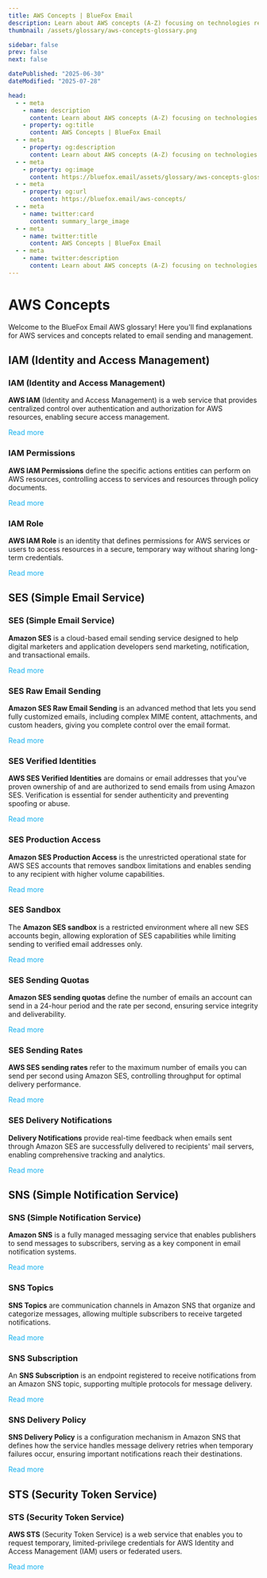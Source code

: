```yaml
---
title: AWS Concepts | BlueFox Email
description: Learn about AWS concepts (A-Z) focusing on technologies related to email sending.
thumbnail: /assets/glossary/aws-concepts-glossary.png

sidebar: false
prev: false
next: false

datePublished: "2025-06-30"
dateModified: "2025-07-28"

head:
  - - meta
    - name: description
      content: Learn about AWS concepts (A-Z) focusing on technologies related to email sending.
    - property: og:title
      content: AWS Concepts | BlueFox Email
  - - meta
    - property: og:description
      content: Learn about AWS concepts (A-Z) focusing on technologies related to email sending.
  - - meta
    - property: og:image
      content: https://bluefox.email/assets/glossary/aws-concepts-glossary.png
  - - meta
    - property: og:url
      content: https://bluefox.email/aws-concepts/
  - - meta
    - name: twitter:card
      content: summary_large_image
  - - meta
    - name: twitter:title
      content: AWS Concepts | BlueFox Email
  - - meta
    - name: twitter:description
      content: Learn about AWS concepts (A-Z) focusing on technologies related to email sending.
---
```


# AWS Concepts

Welcome to the BlueFox Email AWS glossary! Here you'll find explanations for AWS services and concepts related to email sending and management.


## IAM (Identity and Access Management)

### IAM (Identity and Access Management)

**AWS IAM** (Identity and Access Management) is a web service that provides centralized control over authentication and authorization for AWS resources, 
enabling secure access management.

[Read more](/aws-concepts/iam)

### IAM Permissions

**AWS IAM Permissions** define the specific actions entities can perform on AWS resources, controlling access to services and resources through policy documents.

[Read more](/aws-concepts/iam-permissions)

### IAM Role

**AWS IAM Role** is an identity that defines permissions for AWS services or users to access resources in a secure, temporary way without sharing long-term credentials.

[Read more](/aws-concepts/iam-role)

## SES (Simple Email Service)

### SES (Simple Email Service)

**Amazon SES** is a cloud-based email sending service designed to help digital marketers and application developers send marketing, notification, and transactional emails.

[Read more](/aws-concepts/ses)

### SES Raw Email Sending

**Amazon SES Raw Email Sending** is an advanced method that lets you send fully customized emails, including complex MIME content, attachments, and custom headers, giving you complete control over the email format.

[Read more](/aws-concepts/ses-raw-email-sending)

### SES Verified Identities

**AWS SES Verified Identities** are domains or email addresses that you've proven ownership of and are authorized to send emails from using Amazon SES. Verification is essential for sender authenticity and preventing spoofing or abuse.

[Read more](/aws-concepts/ses-verified-identity.md)


### SES Production Access

**Amazon SES Production Access** is the unrestricted operational state for AWS SES accounts that removes sandbox limitations and enables sending to any recipient with higher volume capabilities.

[Read more](/aws-concepts/ses-production-access)

### SES Sandbox

The **Amazon SES sandbox** is a restricted environment where all new SES accounts begin, allowing exploration of SES capabilities while limiting sending to verified email addresses only.

[Read more](/aws-concepts/ses-sandbox)

### SES Sending Quotas

**Amazon SES sending quotas** define the number of emails an account can send in a 24-hour period and the rate per second, ensuring service integrity and deliverability.

[Read more](/aws-concepts/ses-sending-quota)

### SES Sending Rates

**AWS SES sending rates** refer to the maximum number of emails you can send per second using Amazon SES, controlling throughput for optimal delivery performance.

[Read more](/aws-concepts/ses-sending-rate)

### SES Delivery Notifications

**Delivery Notifications** provide real-time feedback when emails sent through Amazon SES are successfully delivered to recipients' mail servers, enabling comprehensive tracking and analytics.

[Read more](/aws-concepts/ses-delivery-notifications)

## SNS (Simple Notification Service)

### SNS (Simple Notification Service)

**Amazon SNS** is a fully managed messaging service that enables publishers to send messages to subscribers, serving as a key component in email notification systems.

[Read more](/aws-concepts/sns)

### SNS Topics

**SNS Topics** are communication channels in Amazon SNS that organize and categorize messages, allowing multiple subscribers to receive targeted notifications.

[Read more](/aws-concepts/sns-topics)

### SNS Subscription

An **SNS Subscription** is an endpoint registered to receive notifications from an Amazon SNS topic, supporting multiple protocols for message delivery.

[Read more](/aws-concepts/sns-subscription)

### SNS Delivery Policy

**SNS Delivery Policy** is a configuration mechanism in Amazon SNS that defines how the service handles message delivery retries when temporary failures occur, ensuring important notifications reach their destinations.

[Read more](/aws-concepts/sns-delivery-policy)

## STS (Security Token Service)

### STS (Security Token Service)

**AWS STS** (Security Token Service) is a web service that enables you to request temporary, limited-privilege credentials for AWS Identity and Access Management (IAM) users or federated users.

[Read more](/aws-concepts/sts)

<style>
a[href^="/aws-concepts/"] {
  color: #13B0EE;
  text-decoration: none;
}

a[href^="/aws-concepts/"]:hover {
  text-decoration: underline;
  opacity: 0.9;
}
</style>

